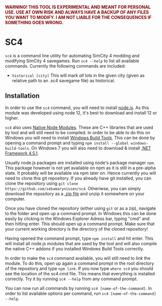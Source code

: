 <span style="color: maroon">**WARNING! THIS TOOL IS EXPERIMENTAL AND MEANT FOR PERSONAL USE. USE AT OWN RISK AND ALWAYS HAVE A BACKUP OF ANY FILES YOU WANT TO MODIFY. I AM NOT LIABLE FOR THE CONSEQUENCES IF SOMETHING GOES WRONG.**</span>

# SC4

`sc4` is a command line utility for automating SimCity 4 modding and modifying SimCity 4 savegames. Run `sc4 --help` to list all available commands.
Currently the following commands are included:

 - `historical [city]` This will mark *all* lots in the given city (given as relative path to an .sc4 savegame file) as historical.
 
 ## Installation
 
In order to use the `sc4` command, you will need to install [node.js](https://www.nodejs.org).
As this module was developed using node 12, it's best to download and install 12 or higher.

`sc4` also uses [Native Node Modules](https://nodejs.org/api/addons.html).
These are C++ libraries that are used by tool and will still need to be compiled.
In order to be able to do this on Windows you will need to install [Windows Build Tools](https://github.com/felixrieseberg/windows-build-tools).
This can be done by opening a command prompt and typing `npm install --global windows-build-tools`.
On Windows 7 you will also need to download & install [.NET Framework 4.5.1](http://www.microsoft.com/en-us/download/details.aspx?id=40773).

Usually node.js packages are installed using node's package manager `npm`.
This package however is not yet available on npm as it is still in a pre-alpha state.
It probably will be available via npm later on.
Hence currently you will need to clone this git repository.
If you already have git installed, you can clone the repository using `git clone https://github.com/sebamarynissen/sc4`.
Otheriwse, you can simply download the repository as a [.zip file](https://github.com/sebamarynissen/sc4/archive/master.zip) and unzip it somewhere on your computer.

Once you have cloned the repository (either using `git` or as a zip), navigate to the folder and open up a command prompt.
In Windows this can be done easily by clicking in the Windows Explorer Adress bar, typing "cmd" and then hitting enter.
This should open up a command prompt.
Make sure that your current working directory is the directory of the cloned repository!

Having opened the command prompt, type `npm install` and hit enter.
This will install all node.js modules that are used by the tool and will also compile the native C++ addons if you installed Windows Build Tools correctly.

In order to make the `sc4` command available, you will still need to *link* the module.
To do this, open up again a command prompt in the root directory of the repository and type `npm link`.
If you now type `where sc4` you should see the location of the sc4.cmd file.
This means that everything is installed correctly.
Try it by running `sc4 --help` from any command prompt.

You can now run all commands by running `sc4 [name-of-the-command]`.
In order to list available options per command, run `sc4 [name-of-the-command] --help`.
